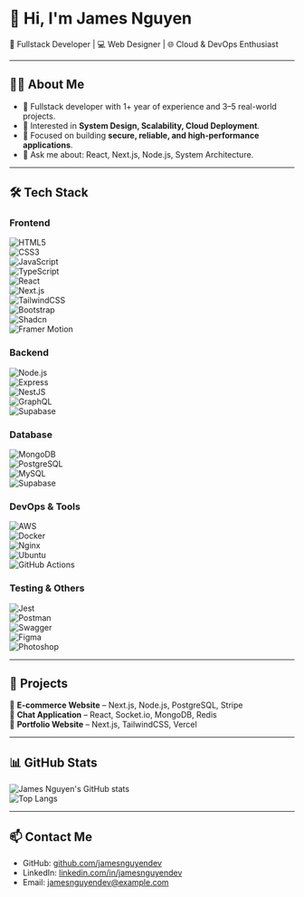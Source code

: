 # 👋 Hi, I'm James Nguyen  

🚀 Fullstack Developer | 💻 Web Designer | 🌐 Cloud & DevOps Enthusiast  

---

## 🧑‍💻 About Me
- 🔭 Fullstack developer with 1+ year of experience and 3–5 real-world projects.  
- 🌱 Interested in **System Design, Scalability, Cloud Deployment**.  
- 🎯 Focused on building **secure, reliable, and high-performance applications**.  
- 💬 Ask me about: React, Next.js, Node.js, System Architecture.  

---

## 🛠️ Tech Stack  

### Frontend  
![HTML5](https://img.shields.io/badge/-HTML5-E34F26?logo=html5&logoColor=fff)  
![CSS3](https://img.shields.io/badge/-CSS3-1572B6?logo=css3&logoColor=fff)  
![JavaScript](https://img.shields.io/badge/-JavaScript-F7DF1E?logo=javascript&logoColor=000)  
![TypeScript](https://img.shields.io/badge/-TypeScript-3178C6?logo=typescript&logoColor=fff)  
![React](https://img.shields.io/badge/-React-61DAFB?logo=react&logoColor=000)  
![Next.js](https://img.shields.io/badge/-Next.js-000000?logo=next.js&logoColor=fff)  
![TailwindCSS](https://img.shields.io/badge/-TailwindCSS-06B6D4?logo=tailwindcss&logoColor=fff)  
![Bootstrap](https://img.shields.io/badge/-Bootstrap-7952B3?logo=bootstrap&logoColor=fff)  
![Shadcn](https://img.shields.io/badge/-Shadcn/UI-000?logo=radix-ui&logoColor=fff)  
![Framer Motion](https://img.shields.io/badge/-Framer_Motion-0055FF?logo=framer&logoColor=fff)  

### Backend  
![Node.js](https://img.shields.io/badge/-Node.js-339933?logo=node.js&logoColor=fff)  
![Express](https://img.shields.io/badge/-Express-000?logo=express&logoColor=fff)  
![NestJS](https://img.shields.io/badge/-NestJS-E0234E?logo=nestjs&logoColor=fff)  
![GraphQL](https://img.shields.io/badge/-GraphQL-E10098?logo=graphql&logoColor=fff)  
![Supabase](https://img.shields.io/badge/-Supabase-3ECF8E?logo=supabase&logoColor=fff)  

### Database  
![MongoDB](https://img.shields.io/badge/-MongoDB-47A248?logo=mongodb&logoColor=fff)  
![PostgreSQL](https://img.shields.io/badge/-PostgreSQL-4169E1?logo=postgresql&logoColor=fff)  
![MySQL](https://img.shields.io/badge/-MySQL-4479A1?logo=mysql&logoColor=fff)  
![Supabase](https://img.shields.io/badge/-Supabase-3ECF8E?logo=supabase&logoColor=fff)  

### DevOps & Tools  
![AWS](https://img.shields.io/badge/-AWS-232F3E?logo=amazon-aws&logoColor=fff)  
![Docker](https://img.shields.io/badge/-Docker-2496ED?logo=docker&logoColor=fff)  
![Nginx](https://img.shields.io/badge/-Nginx-009639?logo=nginx&logoColor=fff)  
![Ubuntu](https://img.shields.io/badge/-Ubuntu-E95420?logo=ubuntu&logoColor=fff)  
![GitHub Actions](https://img.shields.io/badge/-GitHub_Actions-2088FF?logo=github-actions&logoColor=fff)  

### Testing & Others  
![Jest](https://img.shields.io/badge/-Jest-C21325?logo=jest&logoColor=fff)  
![Postman](https://img.shields.io/badge/-Postman-FF6C37?logo=postman&logoColor=fff)  
![Swagger](https://img.shields.io/badge/-Swagger-85EA2D?logo=swagger&logoColor=000)  
![Figma](https://img.shields.io/badge/-Figma-F24E1E?logo=figma&logoColor=fff)  
![Photoshop](https://img.shields.io/badge/-Photoshop-31A8FF?logo=adobe-photoshop&logoColor=fff)  

---

## 📂 Projects  
🔗 **E-commerce Website** – Next.js, Node.js, PostgreSQL, Stripe  
🔗 **Chat Application** – React, Socket.io, MongoDB, Redis  
🔗 **Portfolio Website** – Next.js, TailwindCSS, Vercel  

---

## 📊 GitHub Stats  

![James Nguyen's GitHub stats](https://github-readme-stats.vercel.app/api?username=jamesnguyendev&show_icons=true&theme=radical)  
![Top Langs](https://github-readme-stats.vercel.app/api/top-langs/?username=jamesnguyendev&layout=compact&theme=radical)  

---

## 📫 Contact Me
- GitHub: [github.com/jamesnguyendev](https://github.com/jamesnguyendev)  
- LinkedIn: [linkedin.com/in/jamesnguyendev](#)  
- Email: jamesnguyendev@example.com  
